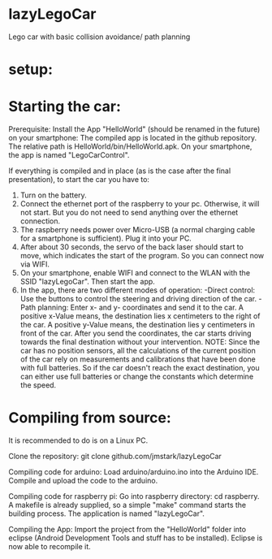 lazyLegoCar
===========

Lego car with basic collision avoidance/ path planning


setup:
===========

Starting the car:
===========

Prerequisite:
Install the App "HelloWorld" (should be renamed in the future) on your smartphone: The compiled app is located in the github repository. The relative path is HelloWorld/bin/HelloWorld.apk.
On your smartphone, the app is named "LegoCarControl".

If everything is compiled and in place (as is the case after the final presentation), to start the car you have to:
1. Turn on the battery.
2. Connect the ethernet port of the raspberry to your pc. Otherwise, it will not start. But you do not need to send anything over the ethernet connection.
3. The raspberry needs power over Micro-USB (a normal charging cable for a smartphone is sufficient). Plug it into your PC.
4. After about 30 seconds, the servo of the back laser should start to move, which indicates the start of the program. So you can connect now via WIFI.
5. On your smartphone, enable WIFI and connect to the WLAN with the SSID "lazyLegoCar". Then start the app.
6. In the app, there are two different modes of operation:
	-Direct control: Use the buttons to control the steering and driving direction of the car.
	-Path planning: Enter x- and y- coordinates and send it to the car. A positive x-Value means, the destination lies x centimeters to the right of the car. A positive y-Value means, the destination lies y centimeters in front of the car. After you send the coordinates, the car starts driving towards the final destination without your intervention. 
	NOTE: Since the car has no position sensors, all the calculations of the current position of the car rely on measurements and calibrations that have been done with full batteries. So if the car doesn't reach the exact destination, you can either use full batteries or change the constants which determine the speed.


Compiling from source:
=================
It is recommended to do is on a Linux PC.

Clone the repository:
git clone github.com/jmstark/lazyLegoCar

Compiling code for arduino:
Load arduino/arduino.ino into the Arduino IDE. Compile and upload the code to the arduino.

Compiling code for raspberry pi:
Go into raspberry directory: cd raspberry.
A makefile is already supplied, so a simple "make" command starts the building process. The application is named "lazyLegoCar".

Compiling the App:
Import the project from the "HelloWorld" folder into eclipse (Android Development Tools and stuff has to be installed).
Eclipse is now able to recompile it.